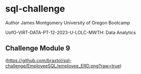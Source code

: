 # sql-challenge
Author James Montgomery University of Oregon Bootcamp

UofO-VIRT-DATA-PT-12-2023-U-LOLC-MWTH: Data Analytics

## Challenge Module 9

(https://github.com/braxtol/sql-challenge/EmployeeSQL/employee_ERD.png?raw=true)
